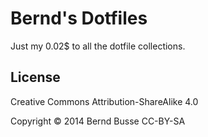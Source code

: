 Bernd's Dotfiles
================

Just my 0.02$ to all the dotfile collections.

License
-------
Creative Commons Attribution-ShareAlike 4.0

Copyright © 2014 Bernd Busse CC-BY-SA

